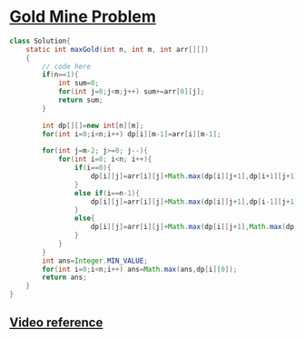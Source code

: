 # [**Gold Mine Problem**](https://practice.geeksforgeeks.org/problems/gold-mine-problem2608/1#)

```java
class Solution{
    static int maxGold(int n, int m, int arr[][])
    {
        // code here
        if(n==1){
            int sum=0;
            for(int j=0;j<m;j++) sum+=arr[0][j];
            return sum;
        }
        
        int dp[][]=new int[n][m];
        for(int i=0;i<n;i++) dp[i][m-1]=arr[i][m-1];
        
        for(int j=m-2; j>=0; j--){
            for(int i=0; i<n; i++){
                if(i==0){
                    dp[i][j]=arr[i][j]+Math.max(dp[i][j+1],dp[i+1][j+1]);
                }
                else if(i==n-1){
                    dp[i][j]=arr[i][j]+Math.max(dp[i][j+1],dp[i-1][j+1]);
                }
                else{
                    dp[i][j]=arr[i][j]+Math.max(dp[i][j+1],Math.max(dp[i+1][j+1],dp[i-1][j+1]));
                }
            }
        }
        int ans=Integer.MIN_VALUE;
        for(int i=0;i<n;i++) ans=Math.max(ans,dp[i][0]);
        return ans;
    }
}
```
## [**Video reference**](https://youtu.be/hs0lilfJ7C0)